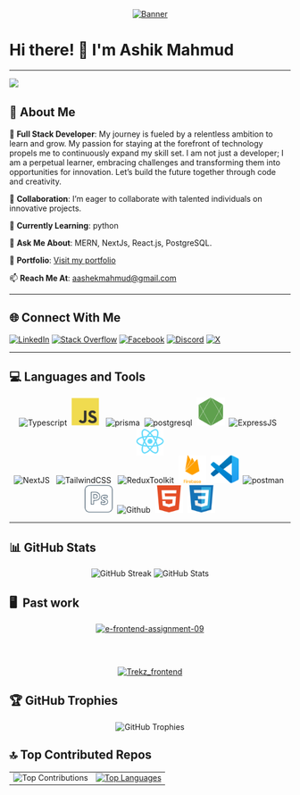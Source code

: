 <div align="center">
  <a href="#">
    <img src="https://i.postimg.cc/NjRyY3x3/Blue-Teal-Modern-Personal-Linked-In-Banner.png" alt="Banner"/>
  </a>
</div>

# Hi there! 👋 I'm **Ashik Mahmud**

---

[![](https://visitcount.itsvg.in/api?id=ashiqee&icon=0&color=7)](https://visitcount.itsvg.in)

## 💫 About Me

🔭 **Full Stack Developer**: My journey is fueled by a relentless ambition to learn and grow. My passion for staying at the forefront of technology propels me to continuously expand my skill set. I am not just a developer; I am a perpetual learner, embracing challenges and transforming them into opportunities for innovation. Let’s build the future together through code and creativity.

👯 **Collaboration**: I’m eager to collaborate with talented individuals on innovative projects.

🌱 **Currently Learning**: python

💬 **Ask Me About**: MERN, NextJs, React.js, PostgreSQL.

📄 **Portfolio**: [Visit my portfolio](https://ashik-mahmud.web.app)

📫 **Reach Me At**: [aashekmahmud@gmail.com](mailto:aashekmahmud@gmail.com)

---

## 🌐 Connect With Me

<div align="left">
  <a href="https://linkedin.com/in/ashiqee" target="_blank"><img src="https://raw.githubusercontent.com/rahuldkjain/github-profile-readme-generator/master/src/images/icons/Social/linked-in-alt.svg" alt="LinkedIn" height="50" width="50"/></a>
  <a href="https://stackoverflow.com/users/23039097" target="_blank"><img src="https://raw.githubusercontent.com/rahuldkjain/github-profile-readme-generator/master/src/images/icons/Social/stack-overflow.svg" alt="Stack Overflow" height="50" width="50"/></a>
  <a href="https://fb.com/ashik.mahamud" target="_blank"><img src="https://raw.githubusercontent.com/rahuldkjain/github-profile-readme-generator/master/src/images/icons/Social/facebook.svg" alt="Facebook" height="50" width="50"/></a>
  <a href="https://discord.gg/tfc3dkJW" target="_blank"><img src="https://raw.githubusercontent.com/rahuldkjain/github-profile-readme-generator/master/src/images/icons/Social/discord.svg" alt="Discord" height="50" width="50"/></a>
    <a href="https://x.com/Xashiqee" target="_blank"><img src="https://cdn.jsdelivr.net/gh/devicons/devicon@latest/icons/twitter/twitter-original.svg" alt="X" height="50" width="50" color="white"/></a>
</div>

---

## 💻 Languages and Tools
<div align="center">
  
<img src="https://cdn.jsdelivr.net/gh/devicons/devicon@latest/icons/typescript/typescript-original.svg" alt="Typescript" width="50" height="50" />&nbsp; <img  src="https://raw.githubusercontent.com/devicons/devicon/1119b9f84c0290e0f0b38982099a2bd027a48bf1/icons/javascript/javascript-original.svg" alt="JavaScript" width="50" height="50"/>  &nbsp; <img src="https://cdn.jsdelivr.net/gh/devicons/devicon@latest/icons/prisma/prisma-original.svg" alt="prisma" width="50" height="50" />&nbsp; <img src="https://cdn.jsdelivr.net/gh/devicons/devicon@latest/icons/postgresql/postgresql-original.svg" alt="postgresql" width="50" height="50"  /> &nbsp;<img src="https://raw.githubusercontent.com/devicons/devicon/1119b9f84c0290e0f0b38982099a2bd027a48bf1/icons/nodejs/nodejs-plain.svg" alt="NodeJS" width="50" height="50"/> &nbsp;<img  src="https://github.com/CyrisXD/CyrisXD/raw/master/assets/ExpressJS.png" alt="ExpressJS"/> &nbsp; <img  src="https://raw.githubusercontent.com/devicons/devicon/1119b9f84c0290e0f0b38982099a2bd027a48bf1/icons/react/react-original.svg" alt="ReactJS" width="50" height="50" style="margin:0 auto; display:block;"/> &nbsp;<img  src="https://github.com/CyrisXD/CyrisXD/raw/master/assets/NextJS.png" alt="NextJS"/> &nbsp; <img  src="https://github.com/CyrisXD/CyrisXD/raw/master/assets/TailwindCSS.png" alt="TailwindCSS"/> &nbsp; <img src="https://cdn.jsdelivr.net/gh/devicons/devicon@latest/icons/redux/redux-original.svg" alt="ReduxToolkit" width="50" height="50" />&nbsp;  <img src="https://raw.githubusercontent.com/devicons/devicon/1119b9f84c0290e0f0b38982099a2bd027a48bf1/icons/firebase/firebase-plain-wordmark.svg" alt="Firebase" width="50" height="50"/> &nbsp;<img  src="https://raw.githubusercontent.com/devicons/devicon/1119b9f84c0290e0f0b38982099a2bd027a48bf1/icons/vscode/vscode-original.svg" alt="VSCode" width="50" height="50"/> &nbsp;<img  src="https://cdn.jsdelivr.net/gh/devicons/devicon@latest/icons/postman/postman-original.svg" alt="postman" width="50" height="50"/> &nbsp;<img  src="https://raw.githubusercontent.com/devicons/devicon/1119b9f84c0290e0f0b38982099a2bd027a48bf1/icons/photoshop/photoshop-line.svg" alt="Photoshop" width="50" height="50"/> &nbsp;<img  src="https://github.com/CyrisXD/CyrisXD/raw/master/assets/Github.png" alt="Github"/> &nbsp;<img  src="https://raw.githubusercontent.com/devicons/devicon/1119b9f84c0290e0f0b38982099a2bd027a48bf1/icons/html5/html5-plain.svg" alt="HTML5" width="50" height="50"/> &nbsp;<img  src="https://raw.githubusercontent.com/devicons/devicon/1119b9f84c0290e0f0b38982099a2bd027a48bf1/icons/css3/css3-original.svg" alt="CSS3" width="50" height="50"/> 


</div>

---

## 📊 GitHub Stats

<div align="center">
  <img src="https://github-readme-streak-stats.herokuapp.com/?user=ashiqee&theme=radical&hide_border=false" alt="GitHub Streak"/>
 
  <img src="https://github-readme-stats.vercel.app/api?username=ashiqee&theme=radical&hide_border=false&include_all_commits=false&count_private=false" alt="GitHub Stats"/>
</div>


## 🖥 &nbsp;Past work

<div align="center">
<div style="display: flex; justify-content: space-between; flex-wrap: wrap; gap: 60px;">
  <a href="https://github.com/ashiqee/e-frontend-assignment-09" style="flex: 1; min-width: 300px;">
    <img src="https://github-readme-stats.vercel.app/api/pin/?username=ashiqee&repo=e-frontend-assignment-09&bg_color=0d1116&title_color=ce09ec&text_color=a4aacb&icon_color=007ec6" alt="e-frontend-assignment-09" style="width: 48%;"/>
  </a>
  <a href="https://github.com/ashiqee/Trekz_frontend" style="flex: 1; min-width: 300px;">
    <img src="https://github-readme-stats.vercel.app/api/pin/?username=ashiqee&repo=Trekz_frontend&bg_color=0d1116&title_color=ce09ec&text_color=a4aacb&icon_color=007ec6" alt="Trekz_frontend" style="width: 48%;"/>
  </a>
</div>
  
</div>




## 🏆 GitHub Trophies

<div align="center">
  <img src="https://github-profile-trophy.vercel.app/?username=ashiqee&theme=onedark&no-frame=false&no-bg=true&margin-w=4" alt="GitHub Trophies"/>
</div>



## 🔝 Top Contributed Repos

<table align="center">
  <tr>
    <td align="center">
      <img src="https://github-contributor-stats.vercel.app/api?username=ashiqee&limit=5&theme=dark&combine_all_yearly_contributions=true" alt="Top Contributions" style="width: 100%; max-width: 600px;"/>
    </td>
    <td align="center">
      <a href="https://github.com/ashiqee">
        <img src="https://github-readme-stats.vercel.app/api/top-langs?username=ashiqee&layout=compact&langs_count=8" alt="Top Languages" style="width: 100%; max-width: 600px;"/>
      </a>
    </td>
  </tr>
</table>

